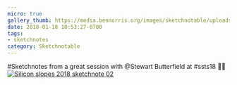 ```yaml
---
micro: true
gallery_thumb: https://media.bennorris.org/images/sketchnotable/uploads/2018/c8320b6d9d.jpg
date: 2018-01-18 10:53:27-0700
tags:
- sketchnotes
category: Sketchnotable
---
```


#Sketchnotes from a great session with @Stewart Butterfield at #ssts18 ✍🏼 [![Silicon slopes 2018 sketchnote 02](https://media.bennorris.org/images/sketchnotable/uploads/2018/c8320b6d9d.jpg)](https://media.bennorris.org/images/sketchnotable/uploads/2018/c8320b6d9d.jpg)